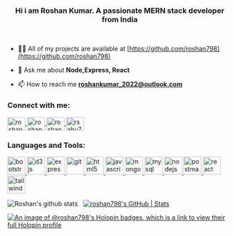 <h3 align="center">Hi i am Roshan Kumar. A passionate MERN stack developer from India</h3>
<br/>

- 👨‍💻 All of my projects are available at [https://github.com/roshan798](https://github.com/roshan798)

- 💬 Ask me about **Node,Express, React**

- 📫 How to reach me **roshankumar_2022@outlook.com**

<h3 align="left">Connect with me:</h3>
<p align="left">

<a href="https://www.leetcode.com/roshan_kumar7989" target="blank">
  <img src="https://leetcode.com/_next/static/images/logo-dark-c96c407d175e36c81e236fcfdd682a0b.png" align="center" src="https://raw.githubusercontent.com/rahuldkjain/github-profile-readme-generator/master/src/images/icons/Social/leet-code.svg" alt="roshan_kumar7989" height="30" width="40" />
</a>
<a href="https://auth.geeksforgeeks.org/user/roshan_sahu" target="blank">
  <img align="center" src="https://media.geeksforgeeks.org/gfg-gg-logo.svg" alt="roshan_sahu" height="30" width="40" />
</a>
  
<a href="https://linkedin.com/in/roshan-kumar7989" target="blank">
<img align="center" src="https://img.icons8.com/color/48/linkedin.png" alt="roshan-kumar7989" height="30" width="40"/>
  
</a>
<a href="https://www.hackerrank.com/rsahu7989" target="blank">
  <img align="center" src="https://cdn.cdnlogo.com/logos/h/58/hackerrank.svg" alt="rsahu7989" height="30" width="40">
</a>
</p>

<h3 align="left">Languages and Tools:</h3>
<p align="left">
<a href="https://getbootstrap.com" target="_blank" rel="noreferrer"> 
<img src="https://github.com/roshan798/roshan798/assets/107319136/7dec28a9-e148-4186-9398-038fb9bfb15f" alt="bootstrap" width="40" height="40"/> 
</a>
  <a href="https://d3js.org/" target="_blank" rel="noreferrer"> 
  <img src="https://github.com/roshan798/roshan798/assets/107319136/25e0ee55-34c8-496a-8822-3dd28e469ada" alt="d3js" width="40" height="40"/>
  </a> 
  <a href="https://expressjs.com" target="_blank" rel="noreferrer"> 
  <img src="https://th.bing.com/th/id/OIP.1ji9NLQl3sOXktSoEYnt3wHaHa?pid=ImgDet&rs=1" alt="express" width="40" height="40"/>
  </a> 
  <a href="https://git-scm.com/" target="_blank" rel="noreferrer"> 
    <img src="https://www.vectorlogo.zone/logos/git-scm/git-scm-icon.svg" alt="git" width="40" height="40"/> 
    
  </a>
  <a href="https://www.w3.org/html/" target="_blank" rel="noreferrer"> 
    <img src="https://github.com/roshan798/roshan798/assets/107319136/a6234f64-3502-4ce2-b26e-0c8f53adf19e" alt="html5" width="40" height="40"/>
  </a>

  <a href="https://developer.mozilla.org/en-US/docs/Web/JavaScript" target="_blank" rel="noreferrer"> 
  <img src="https://github.com/roshan798/roshan798/assets/107319136/14408c84-ba08-49c5-aa31-45f5f46ed5f1" alt="javascript" width="40" height="40"/>
  </a>
<a href="https://www.mongodb.com/" target="_blank" rel="noreferrer">
<img src="https://github.com/roshan798/roshan798/assets/107319136/0af08007-f945-4951-acd2-048bb4c13882" alt="mongodb" width="40" height="40"/>
</a>
  <a href="https://www.mysql.com/" target="_blank" rel="noreferrer">
  <img src="https://github.com/roshan798/roshan798/assets/107319136/23b73e84-c9dd-411d-a97c-4dffc69cde9b" alt="mysql" width="40" height="40"/> </a>
  <a href="https://nodejs.org" target="_blank" rel="noreferrer">
  <img src="https://github.com/roshan798/roshan798/assets/107319136/89138f80-7528-4e42-9280-23eea647a616" alt="nodejs" width="40" height="40"/> </a>
  <a href="https://postman.com" target="_blank" rel="noreferrer"> 
  <img src="https://www.vectorlogo.zone/logos/getpostman/getpostman-icon.svg" alt="postman" width="40" height="40"/> 
  </a>
  <a href="https://reactjs.org/" target="_blank" rel="noreferrer"> 
    <img src="https://github.com/roshan798/roshan798/assets/107319136/1a8412f8-5b54-4d68-9dd9-dff0b303f081" alt="react" width="40" height="40"/>
  </a>
  <a href="https://tailwindcss.com/" target="_blank" rel="noreferrer"> 
    <img src="https://www.vectorlogo.zone/logos/tailwindcss/tailwindcss-icon.svg" alt="tailwind" width="40" height="40"/>
  </a>
</p>


![Roshan's github stats](https://github-readme-stats.vercel.app/api?username=roshan798&theme=gruvbox&show_icons=true) &nbsp; [![roshan798's GitHub | Stats](https://stats.quine.sh/roshan798/github?theme=dark)](https://quine.sh?utm_source=widgets&utm_campaign=roshan798)

[![An image of @roshan798's Holopin badges, which is a link to view their full Holopin profile](https://holopin.me/roshan798)](https://holopin.io/@roshan798)


